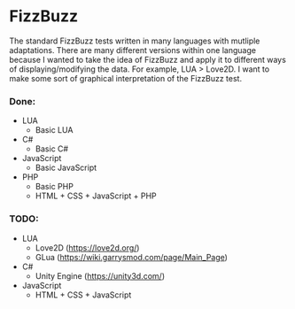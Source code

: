 # FizzBuzz
The standard FizzBuzz tests written in many languages with mutliple adaptations. There are many different versions within one language because I wanted to take the idea of FizzBuzz and apply it to different ways of displaying/modifying the data. For example, LUA > Love2D. I want to make some sort of graphical interpretation of the FizzBuzz test.

### Done:
- LUA
    - Basic LUA
- C#
    - Basic C#
- JavaScript
    - Basic JavaScript
- PHP
    - Basic PHP
    - HTML + CSS + JavaScript + PHP

### TODO:
- LUA
    - Love2D (https://love2d.org/)
    - GLua (https://wiki.garrysmod.com/page/Main_Page)
- C#
    - Unity Engine (https://unity3d.com/)
- JavaScript
    - HTML + CSS + JavaScript

